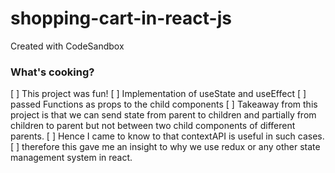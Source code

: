 # shopping-cart-in-react-js
Created with CodeSandbox

### What's cooking?

[ ] This project was fun!
[ ]  Implementation of useState and useEffect
[ ] passed Functions as props to the child components
[ ] Takeaway from this project is that we can send state from parent to children and partially from children to parent but not between two child components of different parents.
[ ] Hence I came to know to that contextAPI is useful in such cases.
[ ] therefore this gave me an insight to why we use redux or any other state management system in react.
